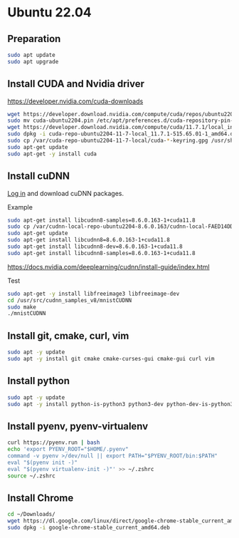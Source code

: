 # Ubuntu 22.04

## Preparation
```bash
sudo apt update
sudo apt upgrade
```

## Install CUDA and Nvidia driver
https://developer.nvidia.com/cuda-downloads 
```bash
wget https://developer.download.nvidia.com/compute/cuda/repos/ubuntu2204/x86_64/cuda-ubuntu2204.pin
sudo mv cuda-ubuntu2204.pin /etc/apt/preferences.d/cuda-repository-pin-600
wget https://developer.download.nvidia.com/compute/cuda/11.7.1/local_installers/cuda-repo-ubuntu2204-11-7-local_11.7.1-515.65.01-1_amd64.deb
sudo dpkg -i cuda-repo-ubuntu2204-11-7-local_11.7.1-515.65.01-1_amd64.deb
sudo cp /var/cuda-repo-ubuntu2204-11-7-local/cuda-*-keyring.gpg /usr/share/keyrings/
sudo apt-get update
sudo apt-get -y install cuda
```

## Install cuDNN
[Log in](https://developer.nvidia.com/cudnn) and download cuDNN packages.

Example
```bash
sudo apt-get install libcudnn8-samples=8.6.0.163-1+cuda11.8 
sudo cp /var/cudnn-local-repo-ubuntu2204-8.6.0.163/cudnn-local-FAED14DD-keyring.gpg /usr/share/keyrings/
sudo apt-get update
sudo apt-get install libcudnn8=8.6.0.163-1+cuda11.8 
sudo apt-get install libcudnn8-dev=8.6.0.163-1+cuda11.8 
sudo apt-get install libcudnn8-samples=8.6.0.163-1+cuda11.8 
```
https://docs.nvidia.com/deeplearning/cudnn/install-guide/index.html

Test

```bash
sudo apt-get -y install libfreeimage3 libfreeimage-dev
cd /usr/src/cudnn_samples_v8/mnistCUDNN
sudo make
./mnistCUDNN
```

## Install git, cmake, curl, vim
```bash
sudo apt -y update
sudo apt -y install git cmake cmake-curses-gui cmake-gui curl vim
```

## Install python
```bash
sudo apt -y update
sudo apt -y install python-is-python3 python3-dev python-dev-is-python3 python3-pip python3-setuptools python3-venv build-essential
```

## Install pyenv, pyenv-virtualenv
```bash
curl https://pyenv.run | bash
echo 'export PYENV_ROOT="$HOME/.pyenv"
command -v pyenv >/dev/null || export PATH="$PYENV_ROOT/bin:$PATH"
eval "$(pyenv init -)"
eval "$(pyenv virtualenv-init -)"' >> ~/.zshrc
source ~/.zshrc
```


## Install Chrome
```bash
cd ~/Downloads/
wget https://dl.google.com/linux/direct/google-chrome-stable_current_amd64.deb
sudo dpkg -i google-chrome-stable_current_amd64.deb
```
